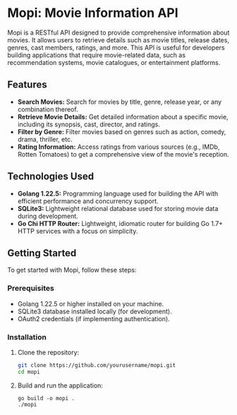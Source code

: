 # Mopi: Movie Information API

Mopi is a RESTful API designed to provide comprehensive information about movies. It allows users to retrieve details such as movie titles, release dates, genres, cast members, ratings, and more. This API is useful for developers building applications that require movie-related data, such as recommendation systems, movie catalogues, or entertainment platforms.

## Features

- **Search Movies:** Search for movies by title, genre, release year, or any combination thereof.
- **Retrieve Movie Details:** Get detailed information about a specific movie, including its synopsis, cast, director, and ratings.
- **Filter by Genre:** Filter movies based on genres such as action, comedy, drama, thriller, etc.
- **Rating Information:** Access ratings from various sources (e.g., IMDb, Rotten Tomatoes) to get a comprehensive view of the movie's reception.

## Technologies Used

- **Golang 1.22.5:** Programming language used for building the API with efficient performance and concurrency support.
- **SQLite3:** Lightweight relational database used for storing movie data during development.
- **Go Chi HTTP Router:** Lightweight, idiomatic router for building Go 1.7+ HTTP services with a focus on simplicity.

## Getting Started

To get started with Mopi, follow these steps:

### Prerequisites

- Golang 1.22.5 or higher installed on your machine.
- SQLite3 database installed locally (for development).
- OAuth2 credentials (if implementing authentication).

### Installation

1. Clone the repository:

   ```bash
   git clone https://github.com/yourusername/mopi.git
   cd mopi
   ```
2. Build and run the application:

   ```
   go build -o mopi .
   ./mopi
   ```
